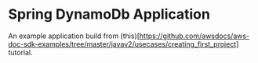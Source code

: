 # Spring DynamoDb Application

An example application build from (this)[https://github.com/awsdocs/aws-doc-sdk-examples/tree/master/javav2/usecases/creating_first_project] tutorial.